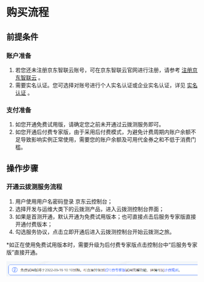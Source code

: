# 购买流程

## 前提条件

### 账户准备

1. 若您还未注册京东智联云账号，可在京东智联云官网进行注册，请参考 [注册京东智联云](https://user.jdcloud.com/register) 。
2. 需要实名认证。您可选择对账号进行个人实名认证或企业实名认证，详见 [实名认证](https://docs.jdcloud.com/cn/real-name-verification/introduction) 。

### 支付准备

1. 如您开通免费试用版，请确定您之前未开通过云拨测服务即可。
2. 如您开通后付费专家版，由于采用后付费模式，为避免计费周期内账户余额不足导致影响实例正常使用，需要您的账户余额及可用代金券之和不低于消费门槛。

## 操作步骤

### 开通云拨测服务流程

1. 用户使用用户名密码登录 京东云控制台；
2. 选择开发与运维大类下的云拨测产品，进入云拨测控制台界面；
3. 如果是首测开通，默认开通为免费试用版本；也可直接点击后服务专家版直接开通付费版本；
4. 勾选服务协议，点击立即开通后进入云拨测控制台开始云拨测之旅。

*如正在使用免费试用版本时，需要升级为后付费专家版点击控制台中“后服务专家版”直接开通。

![](../image/image-20220913154416761.png)

